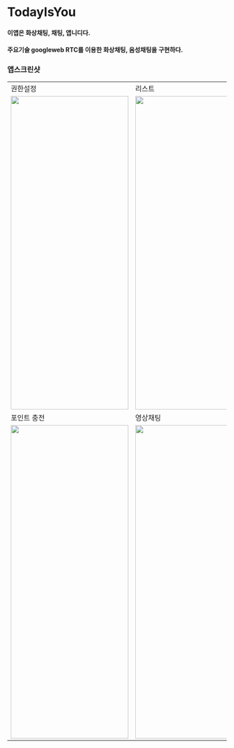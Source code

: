 # TodayIsYou
#### 이앱은 화상채팅, 채팅, 앱니디다.
#### 주요기술 googleweb RTC를 이용한 화상채팅, 음성채팅을 구현하다.


### 앱스크린샷
<table>
<tr>
  <td>권한설정</td>
  <td>리스트</td>
  <td>채팅</td>
</tr>
<tr>
  <td><img src="", width=270, height=720></td>
  <td><img src="", width=270, height=720></td>
  <td><img src="", width=270, height=720></td>
</tr>
<tr>
  <td>포인트 충전</td> 
  <td>영상채팅</td>
</tr>
<tr>
  <td><img src="", width=270, height=720></td>
  <td><img src="", width=270, height=720></td>
</tr>
<table>
